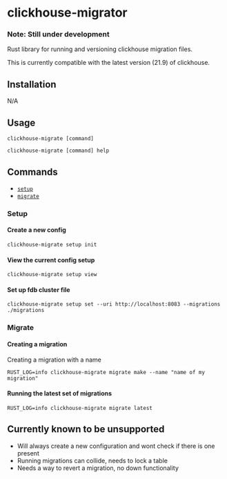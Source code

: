 # clickhouse-migrator

### Note: Still under development

Rust library for running and versioning clickhouse migration files.

This is currently compatible with the latest version (21.9) of clickhouse.

## Installation

N/A

## Usage

```sh-session
clickhouse-migrate [command]

clickhouse-migrate [command] help
```

## Commands

- [`setup`](#setup)
- [`migrate`](#export)

### Setup

#### Create a new config

```sh-session
clickhouse-migrate setup init
```

#### View the current config setup

```sh-session
clickhouse-migrate setup view
```

#### Set up fdb cluster file

```sh-session
clickhouse-migrate setup set --uri http://localhost:8083 --migrations ./migrations
```

### Migrate

#### Creating a migration

Creating a migration with a name

```sh-session
RUST_LOG=info clickhouse-migrate migrate make --name "name of my migration"
```

#### Running the latest set of migrations

```sh-session
RUST_LOG=info clickhouse-migrate migrate latest
```

## Currently known to be unsupported

- Will always create a new configuration and wont check if there is one present
- Running migrations can collide, needs to lock a table
- Needs a way to revert a migration, no down functionality